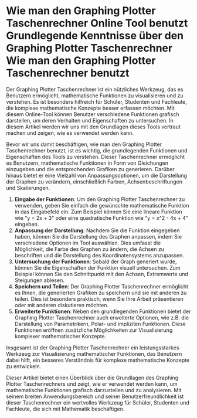 Wie man den Graphing Plotter Taschenrechner Online Tool benutzt Grundlegende Kenntnisse über den Graphing Plotter Taschenrechner Wie man den Graphing Plotter Taschenrechner benutzt
====================================================================================================================================================================================

Der Graphing Plotter Taschenrechner ist ein nützliches Werkzeug, das es Benutzern ermöglicht, mathematische Funktionen zu visualisieren und zu verstehen. Es ist besonders hilfreich für Schüler, Studenten und Fachleute, die komplexe mathematische Konzepte besser erfassen möchten. Mit diesem Online-Tool können Benutzer verschiedene Funktionen grafisch darstellen, um deren Verhalten und Eigenschaften zu untersuchen. In diesem Artikel werden wir uns mit den Grundlagen dieses Tools vertraut machen und zeigen, wie es verwendet werden kann.

Bevor wir uns damit beschäftigen, wie man den Graphing Plotter Taschenrechner benutzt, ist es wichtig, die grundlegenden Funktionen und Eigenschaften des Tools zu verstehen. Dieser Taschenrechner ermöglicht es Benutzern, mathematische Funktionen in Form von Gleichungen einzugeben und die entsprechenden Grafiken zu generieren. Darüber hinaus bietet er eine Vielzahl von Anpassungsoptionen, um die Darstellung der Graphen zu verändern, einschließlich Farben, Achsenbeschriftungen und Skalierungen.

1. **Eingabe der Funktionen**: Um den Graphing Plotter Taschenrechner zu verwenden, geben Sie einfach die gewünschte mathematische Funktion in das Eingabefeld ein. Zum Beispiel können Sie eine lineare Funktion wie "y = 2x + 3" oder eine quadratische Funktion wie "y = x^2 - 4x + 4" eingeben.
2. **Anpassung der Darstellung**: Nachdem Sie die Funktion eingegeben haben, können Sie die Darstellung des Graphen anpassen, indem Sie verschiedene Optionen im Tool auswählen. Dies umfasst die Möglichkeit, die Farbe des Graphen zu ändern, die Achsen zu beschriften und die Darstellung des Koordinatensystems anzupassen.
3. **Untersuchung der Funktionen**: Sobald der Graph generiert wurde, können Sie die Eigenschaften der Funktion visuell untersuchen. Zum Beispiel können Sie den Schnittpunkt mit den Achsen, Extremwerte und Steigungen ablesen.
4. **Speichern und Teilen**: Der Graphing Plotter Taschenrechner ermöglicht es Ihnen, die generierten Grafiken zu speichern und sie mit anderen zu teilen. Dies ist besonders praktisch, wenn Sie Ihre Arbeit präsentieren oder mit anderen diskutieren möchten.
5. **Erweiterte Funktionen**: Neben den grundlegenden Funktionen bietet der Graphing Plotter Taschenrechner auch erweiterte Optionen, wie z.B. die Darstellung von Parametrikern, Polar- und impliziten Funktionen. Diese Funktionen eröffnen zusätzliche Möglichkeiten zur Visualisierung komplexer mathematischer Konzepte.

Insgesamt ist der Graphing Plotter Taschenrechner ein leistungsstarkes Werkzeug zur Visualisierung mathematischer Funktionen, das Benutzern dabei hilft, ein besseres Verständnis für komplexe mathematische Konzepte zu entwickeln.

Dieser Artikel bietet einen Überblick über die Grundlagen des Graphing Plotter Taschenrechners und zeigt, wie er verwendet werden kann, um mathematische Funktionen grafisch darzustellen und zu analysieren. Mit seinem breiten Anwendungsbereich und seiner Benutzerfreundlichkeit ist dieser Taschenrechner ein wertvolles Werkzeug für Schüler, Studenten und Fachleute, die sich mit Mathematik beschäftigen.
